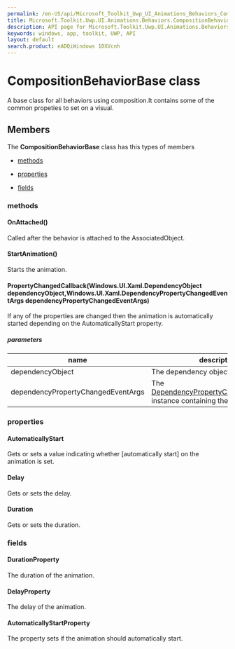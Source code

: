 ```yaml
---
permalink: /en-US/api/Microsoft_Toolkit_Uwp_UI_Animations_Behaviors_CompositionBehaviorBase.htm
title: Microsoft.Toolkit.Uwp.UI.Animations.Behaviors.CompositionBehaviorBase API 
description: API page for Microsoft.Toolkit.Uwp.UI.Animations.Behaviors.CompositionBehaviorBase
keywords: windows, app, toolkit, UWP, API
layout: default
search.product: eADQiWindows 10XVcnh
---
```



# CompositionBehaviorBase class

A base class for all behaviors using composition.It contains some of the common propeties to set on a visual.

## Members

The **CompositionBehaviorBase** class has this types of members

* [methods](#methods)

* [properties](#properties)

* [fields](#fields)

### methods

#### OnAttached()

Called after the behavior is attached to the AssociatedObject.

#### StartAnimation()

Starts the animation.

#### PropertyChangedCallback(Windows.UI.Xaml.DependencyObject dependencyObject,Windows.UI.Xaml.DependencyPropertyChangedEventArgs dependencyPropertyChangedEventArgs)

If any of the properties are changed then the animation is automatically started depending on the AutomaticallyStart property.

##### parameters



| name | description | type || --- | --- | --- || dependencyObject | The dependency object. | [DependencyObject](https://msdn.microsoft.com/library/windows/apps/Windows.UI.Xaml.DependencyObject) || dependencyPropertyChangedEventArgs | The [DependencyPropertyChangedEventArgs](https://msdn.microsoft.com/library/windows/apps/Windows.UI.Xaml.DependencyPropertyChangedEventArgs) instance containing the event data. | [DependencyPropertyChangedEventArgs](https://msdn.microsoft.com/library/windows/apps/Windows.UI.Xaml.DependencyPropertyChangedEventArgs) |
### properties

#### AutomaticallyStart

Gets or sets a value indicating whether [automatically start] on the animation is set.

#### Delay

Gets or sets the delay.

#### Duration

Gets or sets the duration.

### fields

#### DurationProperty

The duration of the animation.

#### DelayProperty

The delay of the animation.

#### AutomaticallyStartProperty

The property sets if the animation should automatically start.
